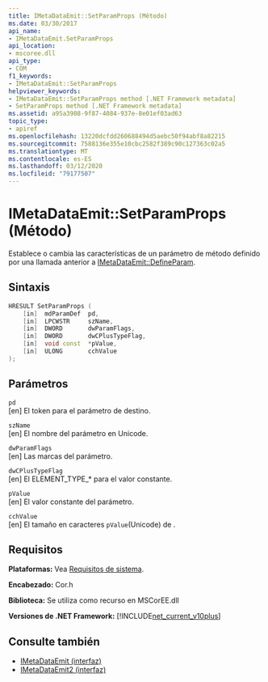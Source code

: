 ```yaml
---
title: IMetaDataEmit::SetParamProps (Método)
ms.date: 03/30/2017
api_name:
- IMetaDataEmit.SetParamProps
api_location:
- mscoree.dll
api_type:
- COM
f1_keywords:
- IMetaDataEmit::SetParamProps
helpviewer_keywords:
- IMetaDataEmit::SetParamProps method [.NET Framework metadata]
- SetParamProps method [.NET Framework metadata]
ms.assetid: a95a3908-9f87-4084-937e-8e01ef03ad63
topic_type:
- apiref
ms.openlocfilehash: 13220dcfdd260688494d5aebc50f94abf8a82215
ms.sourcegitcommit: 7588136e355e10cbc2582f389c90c127363c02a5
ms.translationtype: MT
ms.contentlocale: es-ES
ms.lasthandoff: 03/12/2020
ms.locfileid: "79177507"
---
```

# <a name="imetadataemitsetparamprops-method"></a>IMetaDataEmit::SetParamProps (Método)
Establece o cambia las características de un parámetro de método definido por una llamada anterior a [IMetaDataEmit::DefineParam](../../../../docs/framework/unmanaged-api/metadata/imetadataemit-defineparam-method.md).  
  
## <a name="syntax"></a>Sintaxis  
  
```cpp  
HRESULT SetParamProps (
    [in]  mdParamDef  pd,
    [in]  LPCWSTR     szName,
    [in]  DWORD       dwParamFlags,
    [in]  DWORD       dwCPlusTypeFlag,
    [in]  void const  *pValue,
    [in]  ULONG       cchValue
);  
```  
  
## <a name="parameters"></a>Parámetros  
 `pd`  
 [en] El token para el parámetro de destino.  
  
 `szName`  
 [en] El nombre del parámetro en Unicode.  
  
 `dwParamFlags`  
 [en] Las marcas del parámetro.  
  
 `dwCPlusTypeFlag`  
 [en] El ELEMENT_TYPE_* para el valor constante.  
  
 `pValue`  
 [en] El valor constante del parámetro.  
  
 `cchValue`  
 [en] El tamaño en caracteres `pValue`(Unicode) de .  
  
## <a name="requirements"></a>Requisitos  
 **Plataformas:** Vea [Requisitos de sistema](../../../../docs/framework/get-started/system-requirements.md).  
  
 **Encabezado:** Cor.h  
  
 **Biblioteca:** Se utiliza como recurso en MSCorEE.dll  
  
 **Versiones de .NET Framework:** [!INCLUDE[net_current_v10plus](../../../../includes/net-current-v10plus-md.md)]  
  
## <a name="see-also"></a>Consulte también

- [IMetaDataEmit (interfaz)](../../../../docs/framework/unmanaged-api/metadata/imetadataemit-interface.md)
- [IMetaDataEmit2 (interfaz)](../../../../docs/framework/unmanaged-api/metadata/imetadataemit2-interface.md)
